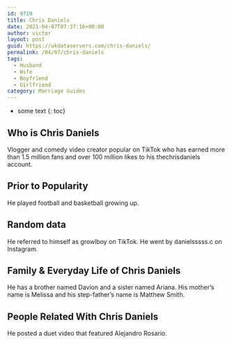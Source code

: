 ```yaml
---
id: 9719
title: Chris Daniels
date: 2021-04-07T07:37:16+00:00
author: victor
layout: post
guid: https://ukdataservers.com/chris-daniels/
permalink: /04/07/chris-daniels
tags:
  - Husband
  - Wife
  - Boyfriend
  - Girlfriend
category: Marriage Guides
---
```


* some text
{: toc}


## Who is Chris Daniels



Vlogger and comedy video creator popular on TikTok who has earned more than 1.5 million fans and over 100 million likes to his thechrisdaniels account. 

                
                
                
## Prior to Popularity



He played football and basketball growing up. 

                
                
                
## Random data



He referred to himself as growlboy on TikTok. He went by danielsssss.c on Instagram.

                
                
                
## Family & Everyday Life of Chris Daniels



He has a brother named Davion and a sister named Ariana. His mother&#8217;s name is Melissa and his step-father&#8217;s name is Matthew Smith. 

                
                
                
## People Related With Chris Daniels



He posted a duet video that featured Alejandro Rosario.

                
              
            
          
          
          